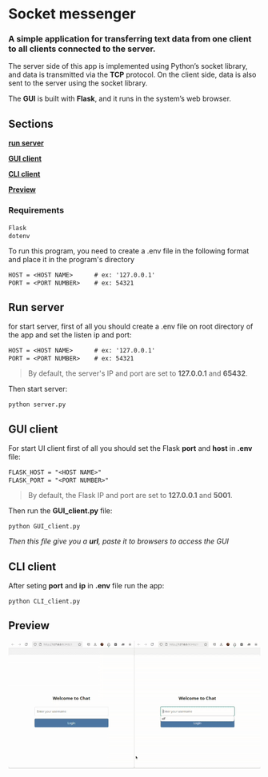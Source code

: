 # Socket messenger


### A simple application for transferring text data from one client to all clients connected to the server.
The server side of this app is implemented using Python’s socket library, and data is transmitted via the **TCP** protocol.
On the client side, data is also sent to the server using the socket library.

The **GUI** is built with **Flask**, and it runs in the system’s web browser.

## Sections
**[run server](#run-server)**

**[GUI client](#gui-client)**

**[CLI client](#cli-client)**

**[Preview](#preview)**


### Requirements
```
Flask
dotenv
```

To run this program, you need to create a .env file in the following format and place it in the program's directory

```
HOST = <HOST NAME>      # ex: '127.0.0.1'
PORT = <PORT NUMBER>    # ex: 54321
```


## Run server

for start server, first of all you should create a .env file on root directory of the app and set the listen ip and port:

```
HOST = <HOST NAME>      # ex: '127.0.0.1'
PORT = <PORT NUMBER>    # ex: 54321
```
> By default, the server's IP and port are set to **127.0.0.1** and **65432**.

Then start server:

```
python server.py
```

## GUI client

For start UI client first of all you should set the Flask **port** and **host** in **.env** file:

```
FLASK_HOST = "<HOST NAME>"
FLASK_PORT = "<PORT NUMBER>"
```

> By default, the Flask IP and port are set to **127.0.0.1** and **5001**.

Then run the **GUI_client.py** file:
```
python GUI_client.py
```

_Then this file give you a **url**, paste it to browsers to access the GUI_


## CLI client

After seting **port** and **ip** in **.env** file run the app:
```
python CLI_client.py
```


## Preview
![Preview image](./preview.gif)

